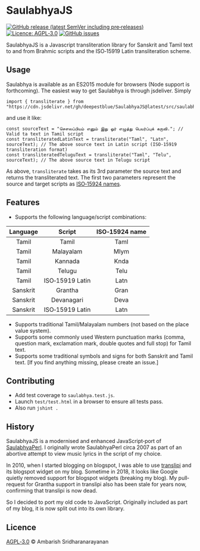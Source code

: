 # SaulabhyaJS

[![GitHub release (latest SemVer including pre‐releases)](https://img.shields.io/github/v/release/deepestblue/SaulabhyaJS?include_prereleases&sort=semver&style=for-the-badge)](https://github.com/deepestblue/SaulabhyaJS/releases) [![Licence: AGPL‐3.0](https://img.shields.io/github/license/deepestblue/SaulabhyaJS?label=LICENCE&style=for-the-badge)](https://www.gnu.org/licenses/agpl-3.0.en.html) [![GitHub issues](https://img.shields.io/github/issues/deepestblue/SaulabhyaJS?style=for-the-badge)](https://github.com/deepestblue/SaulabhyaJS/issues)

SaulabhyaJS is a Javascript transliteration library for Sanskrit and Tamil text to and from Brahmic scripts and the ISO‐15919 Latin transliteration scheme.

## Usage

Saulabhya is available as an ES2015 module for browsers (Node support is forthcoming). The easiest way to get Saulabhya is through jsdeliver. Simply

    import { transliterate } from "https://cdn.jsdelivr.net/gh/deepestblue/SaulabhyaJS@latest/src/saulabhya.min.js";

and use it like:

    const sourceText = "சௌலப்பியம் எனும் இது ஓர் எழுத்து பெயர்ப்புக் கருவி."; // Valid ta text in Tamil script
    const transliteratedLatinText = transliterate("Taml", "Latn", sourceText); // The above source text in Latin script (ISO‐15919 transliteration format)
    const transliteratedTeluguText = transliterate("Taml", "Telu", sourceText); // The above source text in Telugu script

As above, `transliterate` takes as its 3rd parameter the source text and returns the transliterated text. The first two parameters represent the source and target scripts as [ISO‐15924 names](https://en.wikipedia.org/wiki/ISO_15924).

## Features

* Supports the following language/script combinations:

| Language |      Script     | ISO‐15924 name |
|:--------:|:---------------:|:--------------:|
|   Tamil  |      Tamil      |      Taml      |
|   Tamil  |    Malayalam    |      Mlym      |
|   Tamil  |     Kannada     |      Knda      |
|   Tamil  |      Telugu     |      Telu      |
|   Tamil  | ISO‐15919 Latin |      Latn      |
| Sanskrit |     Grantha     |      Gran      |
| Sanskrit |    Devanagari   |      Deva      |
| Sanskrit | ISO‐15919 Latin |      Latn      |

* Supports traditional Tamil/Malayalam numbers (not based on the place value system).
* Supports some commonly used Western punctuation marks (comma, question mark, exclamation mark, double quotes and full stop) for Tamil text.
* Supports some traditional symbols and signs for both Sanskrit and Tamil text. [If you find anything missing, please create an issue.]

## Contributing

* Add test coverage to `saulabhya.test.js`.
* Launch `test/test.html` in a browser to ensure all tests pass.
* Also run `jshint .`

## History

SaulabhyaJS is a modernised and enhanced JavaScript‐port of [SaulabhyaPerl](https://github.com/deepestblue/SaulabhyaPerl). I originally wrote SaulabhyaPerl circa 2007 as part of an abortive attempt to view music lyrics in the script of my choice.

In 2010, when I started blogging on blogspot, I was able to use [translipi](https://github.com/srikanthsubra/translipi) and its blogspot widget on my blog. Sometime in 2018, it looks like Google quietly removed support for blogspot widgets (breaking my blog). My pull‐request for Grantha support in translipi also has been stale for years now, confirming that translipi is now dead.

So I decided to port my old code to JavaScript. Originally included as part of my blog, it is now split out into its own library.

## Licence

[AGPL‐3.0](https://www.gnu.org/licenses/agpl-3.0.en.html) © Ambarish Sridharanarayanan
